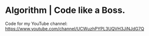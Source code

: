 # Algorithm | Code like a Boss.

Code for my YouTube channel: https://www.youtube.com/channel/UCWuzhPYPL3UQVH3JiNJdG7Q
